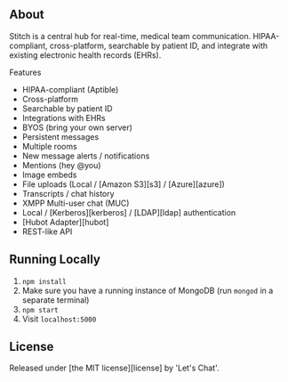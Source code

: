 ## About

Stitch is a central hub for real-time, medical team communication. HIPAA-compliant, cross-platform, searchable by patient ID, and integrate with existing electronic health records (EHRs).

Features

* HIPAA-compliant (Aptible)
* Cross-platform
* Searchable by patient ID
* Integrations with EHRs
* BYOS (bring your own server)
* Persistent messages
* Multiple rooms
* New message alerts / notifications
* Mentions (hey @you)
* Image embeds
* File uploads (Local / [Amazon S3][s3] / [Azure][azure])
* Transcripts / chat history
* XMPP Multi-user chat (MUC)
* Local / [Kerberos][kerberos] / [LDAP][ldap] authentication
* [Hubot Adapter][hubot]
* REST-like API

## Running Locally

1) `npm install`
2) Make sure you have a running instance of MongoDB (run `mongod` in a separate terminal)
3) `npm start`
4) Visit `localhost:5000`


## License

Released under [the MIT license][license] by 'Let's Chat'.




